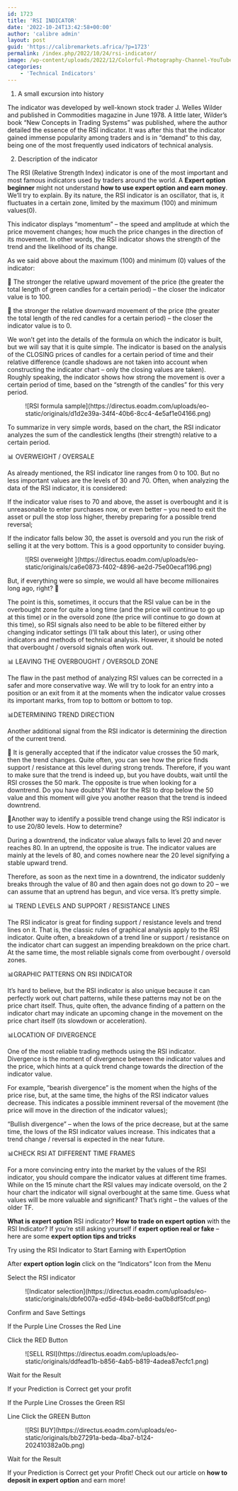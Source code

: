 ```yaml
---
id: 1723
title: 'RSI INDICATOR'
date: '2022-10-24T13:42:58+00:00'
author: 'calibre admin'
layout: post
guid: 'https://calibremarkets.africa/?p=1723'
permalink: /index.php/2022/10/24/rsi-indicator/
image: /wp-content/uploads/2022/12/Colorful-Photography-Channel-YouTube-Thumbnail-2.png
categories:
    - 'Technical Indicators'
---
```


1. A small excursion into history

The indicator was developed by well-known stock trader J. Welles Wilder and published in Commodities magazine in June 1978. A little later, Wilder’s book “New Concepts in Trading Systems” was published, where the author detailed the essence of the RSI indicator. It was after this that the indicator gained immense popularity among traders and is in “demand” to this day, being one of the most frequently used indicators of technical analysis.

2. Description of the indicator

The RSI (Relative Strength Index) indicator is one of the most important and most famous indicators used by traders around the world. A **Expert option beginner** might not understand **how to use expert option and earn money**. We’ll try to explain. By its nature, the RSI indicator is an oscillator, that is, it fluctuates in a certain zone, limited by the maximum (100) and minimum values ​​(0).

This indicator displays “momentum” – the speed and amplitude at which the price movement changes; how much the price changes in the direction of its movement. In other words, the RSI indicator shows the strength of the trend and the likelihood of its change.

As we said above about the maximum (100) and minimum (0) values ​​of the indicator:

🔹 The stronger the relative upward movement of the price (the greater the total length of green candles for a certain period) – the closer the indicator value is to 100.

🔹 the stronger the relative downward movement of the price (the greater the total length of the red candles for a certain period) – the closer the indicator value is to 0.

We won’t get into the details of the formula on which the indicator is built, but we will say that it is quite simple. The indicator is based on the analysis of the CLOSING prices of candles for a certain period of time and their relative difference (candle shadows are not taken into account when constructing the indicator chart – only the closing values ​​are taken). Roughly speaking, the indicator shows how strong the movement is over a certain period of time, based on the “strength of the candles” for this very period.

<figure class="wp-block-image">![RSI formula sample](https://directus.eoadm.com/uploads/eo-static/originals/d1d2e39a-34f4-40b6-8cc4-4e5af1e04166.png)</figure>To summarize in very simple words, based on the chart, the RSI indicator analyzes the sum of the candlestick lengths (their strength) relative to a certain period.

📊 OVERWEIGHT / OVERSALE

As already mentioned, the RSI indicator line ranges from 0 to 100. But no less important values ​​are the levels of 30 and 70. Often, when analyzing the data of the RSI indicator, it is considered:

If the indicator value rises to 70 and above, the asset is overbought and it is unreasonable to enter purchases now, or even better – you need to exit the asset or pull the stop loss higher, thereby preparing for a possible trend reversal;

If the indicator falls below 30, the asset is oversold and you run the risk of selling it at the very bottom. This is a good opportunity to consider buying.

<figure class="wp-block-image">![RSI overweight ](https://directus.eoadm.com/uploads/eo-static/originals/ca6e0873-f402-4896-ae2d-75e00ecaf196.png)</figure>But, if everything were so simple, we would all have become millionaires long ago, right? 🙂

The point is this, sometimes, it occurs that the RSI value can be in the overbought zone for quite a long time (and the price will continue to go up at this time) or in the oversold zone (the price will continue to go down at this time), so RSI signals also need to be able to be filtered either by changing indicator settings (I’ll talk about this later), or using other indicators and methods of technical analysis. However, it should be noted that overbought / oversold signals often work out.

📊 LEAVING THE OVERBOUGHT / OVERSOLD ZONE

The flaw in the past method of analyzing RSI values ​​can be corrected in a safer and more conservative way. We will try to look for an entry into a position or an exit from it at the moments when the indicator value crosses its important marks, from top to bottom or bottom to top.

📊DETERMINING TREND DIRECTION

Another additional signal from the RSI indicator is determining the direction of the current trend.

📌 It is generally accepted that if the indicator value crosses the 50 mark, then the trend changes. Quite often, you can see how the price finds support / resistance at this level during strong trends. Therefore, if you want to make sure that the trend is indeed up, but you have doubts, wait until the RSI crosses the 50 mark. The opposite is true when looking for a downtrend. Do you have doubts? Wait for the RSI to drop below the 50 value and this moment will give you another reason that the trend is indeed downtrend.

📌Another way to identify a possible trend change using the RSI indicator is to use 20/80 levels. How to determine?

During a downtrend, the indicator value always falls to level 20 and never reaches 80. In an uptrend, the opposite is true. The indicator values are mainly at the levels of 80, and comes nowhere near the 20 level signifying a stable upward trend.

Therefore, as soon as the next time in a downtrend, the indicator suddenly breaks through the value of 80 and then again does not go down to 20 – we can assume that an uptrend has begun, and vice versa. It’s pretty simple.

📊 TREND LEVELS AND SUPPORT / RESISTANCE LINES

The RSI indicator is great for finding support / resistance levels and trend lines on it. That is, the classic rules of graphical analysis apply to the RSI indicator. Quite often, a breakdown of a trend line or support / resistance on the indicator chart can suggest an impending breakdown on the price chart. At the same time, the most reliable signals come from overbought / oversold zones.

📊GRAPHIC PATTERNS ON RSI INDICATOR

It’s hard to believe, but the RSI indicator is also unique because it can perfectly work out chart patterns, while these patterns may not be on the price chart itself. Thus, quite often, the advance finding of a pattern on the indicator chart may indicate an upcoming change in the movement on the price chart itself (its slowdown or acceleration).

📊LOCATION OF DIVERGENCE

One of the most reliable trading methods using the RSI indicator. Divergence is the moment of divergence between the indicator values ​​and the price, which hints at a quick trend change towards the direction of the indicator value.

For example, “bearish divergence” is the moment when the highs of the price rise, but, at the same time, the highs of the RSI indicator values ​​decrease. This indicates a possible imminent reversal of the movement (the price will move in the direction of the indicator values);

“Bullish divergence” – when the lows of the price decrease, but at the same time, the lows of the RSI indicator values ​​increase. This indicates that a trend change / reversal is expected in the near future.

📊CHECK RSI AT DIFFERENT TIME FRAMES

For a more convincing entry into the market by the values of the RSI indicator, you should compare the indicator values at different time frames. While on the 15 minute chart the RSI values may indicate oversold, on the 2 hour chart the indicator will signal overbought at the same time. Guess what values will be more valuable and significant? That’s right – the values of the older TF.

**What is expert option** RSI indicator? **How to trade on expert option** with the RSI Indicator? If you’re still asking yourself if **expert option real or fake** – here are some **expert option tips and tricks**

Try using the RSI Indicator to Start Earning with ExpertOption

After **expert option login** click on the “Indicators” Icon from the Menu

Select the RSI indicator

<figure class="wp-block-image">![Indicator selection](https://directus.eoadm.com/uploads/eo-static/originals/dbfe007a-ed5d-494b-be8d-ba0b8df5fcdf.png)</figure>Confirm and Save Settings

If the Purple Line Crosses the Red Line

Click the RED Button

<figure class="wp-block-image">![SELL RSI](https://directus.eoadm.com/uploads/eo-static/originals/ddfead1b-b856-4ab5-b819-4adea87ecfc1.png)</figure>Wait for the Result

If your Prediction is Correct get your profit

If the Purple Line Crosses the Green RSI

Line Click the GREEN Button

<figure class="wp-block-image">![RSI BUY](https://directus.eoadm.com/uploads/eo-static/originals/bb27291a-beda-4ba7-b124-202410382a0b.png)</figure>Wait for the Result

If your Prediction is Correct get your Profit! Check out our article on **how to deposit in expert option** and earn more!